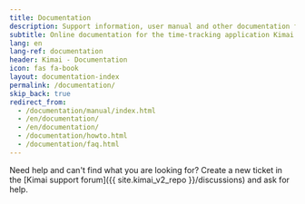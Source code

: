 ```yaml
---
title: Documentation
description: Support information, user manual and other documentation for Kimai time-tracking
subtitle: Online documentation for the time-tracking application Kimai
lang: en
lang-ref: documentation
header: Kimai - Documentation
icon: fas fa-book
layout: documentation-index
permalink: /documentation/
skip_back: true
redirect_from:
  - /documentation/manual/index.html
  - /en/documentation/
  - /en/documentation/
  - /documentation/howto.html
  - /documentation/faq.html
---
```


Need help and can't find what you are looking for? 
Create a new ticket in the [Kimai support forum]({{ site.kimai_v2_repo }}/discussions) and ask for help.
 
